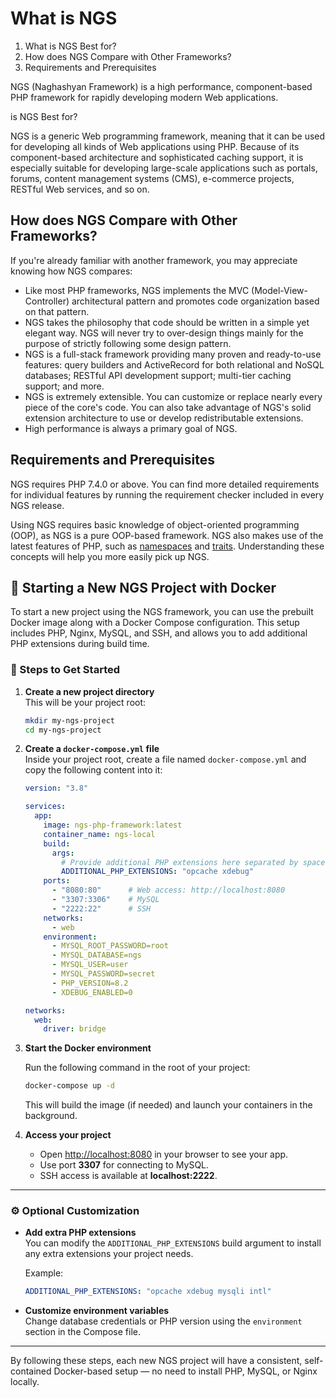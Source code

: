 # What is NGS

1.  What is NGS Best for?
2.  How does NGS Compare with Other Frameworks?
3.  Requirements and Prerequisites

NGS (Naghashyan Framework) is a high performance, component-based PHP framework for rapidly developing modern Web applications. 

is NGS Best for?

NGS is a generic Web programming framework, meaning that it can be used for developing all kinds of Web applications using PHP. Because of its component-based architecture and sophisticated caching support, it is especially suitable for developing large-scale applications such as portals, forums, content management systems (CMS), e-commerce projects, RESTful Web services, and so on.

## How does NGS Compare with Other Frameworks?

If you're already familiar with another framework, you may appreciate knowing how NGS compares:

*   Like most PHP frameworks, NGS implements the MVC (Model-View-Controller) architectural pattern and promotes code organization based on that pattern.
*   NGS takes the philosophy that code should be written in a simple yet elegant way. NGS will never try to over-design things mainly for the purpose of strictly following some design pattern.
*   NGS is a full-stack framework providing many proven and ready-to-use features: query builders and ActiveRecord for both relational and NoSQL databases; RESTful API development support; multi-tier caching support; and more.
*   NGS is extremely extensible. You can customize or replace nearly every piece of the core's code. You can also take advantage of NGS's solid extension architecture to use or develop redistributable extensions.
*   High performance is always a primary goal of NGS.

## Requirements and Prerequisites 

NGS requires PHP 7.4.0 or above. You can find more detailed requirements for individual features by running the requirement checker included in every NGS release.

Using NGS requires basic knowledge of object-oriented programming (OOP), as NGS is a pure OOP-based framework. NGS also makes use of the latest features of PHP, such as [namespaces](http://www.php.net/manual/en/language.namespaces.php) and [traits](http://www.php.net/manual/en/language.oop5.traits.php). Understanding these concepts will help you more easily pick up NGS.

## 🚀 Starting a New NGS Project with Docker

To start a new project using the NGS framework, you can use the prebuilt Docker image along with a Docker Compose configuration. This setup includes PHP, Nginx, MySQL, and SSH, and allows you to add additional PHP extensions during build time.

### 📄 Steps to Get Started

1. **Create a new project directory**  
   This will be your project root:

   ```bash
   mkdir my-ngs-project
   cd my-ngs-project
   ```

2. **Create a `docker-compose.yml` file**  
   Inside your project root, create a file named `docker-compose.yml` and copy the following content into it:

   ```yaml
   version: "3.8"

   services:
     app:
       image: ngs-php-framework:latest
       container_name: ngs-local
       build:
         args:
           # Provide additional PHP extensions here separated by spaces.
           ADDITIONAL_PHP_EXTENSIONS: "opcache xdebug"
       ports:
         - "8080:80"      # Web access: http://localhost:8080
         - "3307:3306"    # MySQL
         - "2222:22"      # SSH
       networks:
         - web
       environment:
         - MYSQL_ROOT_PASSWORD=root
         - MYSQL_DATABASE=ngs
         - MYSQL_USER=user
         - MYSQL_PASSWORD=secret
         - PHP_VERSION=8.2
         - XDEBUG_ENABLED=0

   networks:
     web:
       driver: bridge
   ```

3. **Start the Docker environment**

   Run the following command in the root of your project:

   ```bash
   docker-compose up -d
   ```

   This will build the image (if needed) and launch your containers in the background.

4. **Access your project**

    - Open [http://localhost:8080](http://localhost:8080) in your browser to see your app.
    - Use port **3307** for connecting to MySQL.
    - SSH access is available at **localhost:2222**.

---

### ⚙️ Optional Customization

- **Add extra PHP extensions**  
  You can modify the `ADDITIONAL_PHP_EXTENSIONS` build argument to install any extra extensions your project needs.

  Example:

  ```yaml
  ADDITIONAL_PHP_EXTENSIONS: "opcache xdebug mysqli intl"
  ```

- **Customize environment variables**  
  Change database credentials or PHP version using the `environment` section in the Compose file.

---

By following these steps, each new NGS project will have a consistent, self-contained Docker-based setup — no need to install PHP, MySQL, or Nginx locally.
